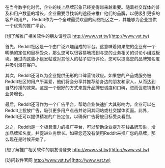 在当今数字化时代，企业的线上品牌形象已经变得越来越重要。随着社交媒体的普及和用户数量的增长，企业需要寻找新的途径来推广他们的品牌，以便吸引更多的客户和用户。 Reddit作为一个全球最受欢迎的网络社区之一，其能够为企业提供一个优秀的推广平台。

[想了解推广相关软件的朋友请登录 http://www.vst.tw](http://www.vst.tw)

首先，Reddit社区是一个由广泛兴趣组成的平台。这意味着如果您的企业有一个明确的定位和目标受众，那么您可以很容易地找到与您的业务相关的讨论小组或板块。通过向这些小组发帖或对其他人的帖子进行评论，您可以提高您的品牌知名度并吸引潜在客户。

其次，Reddit还可以为企业提供无形的口碑营销效应。如果您的产品或服务被Reddit社区的用户所喜爱，他们将会分享并推荐给身边的朋友和家人，从而达到自然传播的效果。这是一个很好的方式来提升品牌忠诚度和口碑，进而促进销售和业务增长。

最后，Reddit还可作为一个广告平台，帮助企业快速扩大其影响力。企业可以在Reddit上投放广告，吸引更多用户点击并访问其网站或社交媒体页面。此外，Reddit还可以提供精准的广告定位，以确保广告将被目标受众看到。

总之，Reddit是一个极具潜力的推广平台，可以帮助企业提升在线品牌形象，增加品牌知名度，并促进业务增长。如果您还没有使用Reddit来推广您的品牌，那么现在是时候开始了。

[想了解推广相关软件的朋友请登录 http://www.vst.tw](http://www.vst.tw)


[访问软件官网 http://www.vst.tw](http://www.vst.tw)
